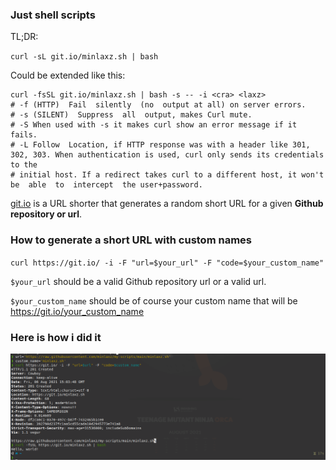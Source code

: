 ### Just shell scripts

TL;DR:

`curl -sL git.io/minlaxz.sh | bash`

Could be extended like this:

```shell
curl -fsSL git.io/minlaxz.sh | bash -s -- -i <cra> <laxz>
# -f (HTTP)  Fail  silently  (no  output at all) on server errors.
# -s (SILENT)  Suppress  all  output, makes Curl mute.
# -S When used with -s it makes curl show an error message if it fails.
# -L Follow  Location, if HTTP response was with a header like 301, 302, 303. When authentication is used, curl only sends its credentials to the
# initial host. If a redirect takes curl to a different host, it won't  be  able  to  intercept  the user+password.
```

[git.io](https://git.io) is a URL shorter that generates a random short URL for a given **Github repository or url**.

### How to generate a short URL with custom names

`curl https://git.io/ -i -F "url=$your_url" -F "code=$your_custom_name"`

`$your_url` should be a valid Github repository url or a valid url.

`$your_custom_name` should be of course your custom name that will be https://git.io/your_custom_name

### Here is how i did it

![](/images/ss.png)
